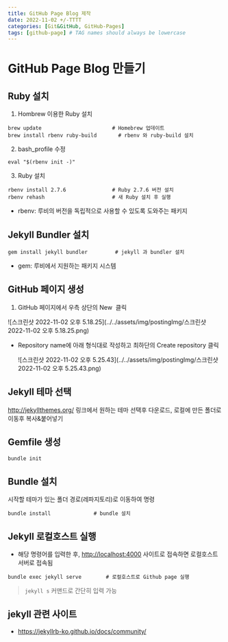 ```yaml
---
title: GitHub Page Blog 제작
date: 2022-11-02 +/-TTTT
categories: [Git&GitHub, GitHub-Pages]
tags: [github-page] # TAG names should always be lowercase
---
```


# GitHub Page Blog 만들기

## Ruby 설치

1. Hombrew 이용한 Ruby 설치

```shell
brew update                       # Homebrew 업데이트
brew install rbenv ruby-build 		# rbenv 와 ruby-build 설치
```



2. bash_profile 수정

```shell
eval "$(rbenv init -)"
```



3. Ruby 설치

```shell
rbenv install 2.7.6               # Ruby 2.7.6 버전 설치
rbenv rehash                      # 새 Ruby 설치 후 실행
```

- rbenv: 루비의 버전을 독립적으로 사용할 수 있도록 도와주는 패키지 

## Jekyll Bundler 설치

```shell
gem install jekyll bundler         # jekyll 과 bundler 설치
```

- gem: 루비에서 지원하는 패키지 시스템



## GitHub 페이지 생성

1. GitHub 페이지에서 우측 상단의 New  클릭

![스크린샷 2022-11-02 오후 5.18.25](../../assets/img/postingImg/스크린샷 2022-11-02 오후 5.18.25.png)

- Repository name에 아래 형식대로 작성하고 최하단의 Create repository 클릭

  ![스크린샷 2022-11-02 오후 5.25.43](../../assets/img/postingImg/스크린샷 2022-11-02 오후 5.25.43.png)



## Jekyll 테마 선택

http://jekyllthemes.org/ 링크에서 원하는 테마 선택후 다운로드, 로컬에 만든 폴더로 이동후 복사&붙어넣기



## Gemfile 생성

```bash
bundle init
```



## Bundle 설치

시작할 테마가 있는 폴더 경로(레파지토리)로 이동하여 명령

```shell
bundle install              # bundle 설치
```



## Jekyll 로컬호스트 실행

- 해당 명령어를 입력한 후, [http://localhost:4000](http://localhost:4000/) 사이트로 접속하면 로컬호스트 서버로 접속됨

```shell
bundle exec jekyll serve        # 로컬호스트로 Github page 실행
```

> `jekyll s` 커맨드로 간단히 입력 가능



## jekyll 관련 사이트

- https://jekyllrb-ko.github.io/docs/community/